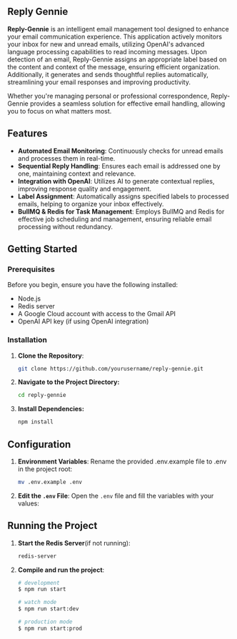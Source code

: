 ## Reply Gennie

**Reply-Gennie** is an intelligent email management tool designed to enhance your email communication experience. This application actively monitors your inbox for new and unread emails, utilizing OpenAI's advanced language processing capabilities to read incoming messages. Upon detection of an email, Reply-Gennie assigns an appropriate label based on the content and context of the message, ensuring efficient organization. Additionally, it generates and sends thoughtful replies automatically, streamlining your email responses and improving productivity.

Whether you're managing personal or professional correspondence, Reply-Gennie provides a seamless solution for effective email handling, allowing you to focus on what matters most.

## Features

- **Automated Email Monitoring**: Continuously checks for unread emails and processes them in real-time.
- **Sequential Reply Handling**: Ensures each email is addressed one by one, maintaining context and relevance.
- **Integration with OpenAI**: Utilizes AI to generate contextual replies, improving response quality and engagement.
- **Label Assignment**: Automatically assigns specified labels to processed emails, helping to organize your inbox effectively.
- **BullMQ & Redis for Task Management**: Employs BullMQ and Redis for effective job scheduling and management, ensuring reliable email processing without redundancy.

## Getting Started

### Prerequisites

Before you begin, ensure you have the following installed:

- Node.js
- Redis server
- A Google Cloud account with access to the Gmail API
- OpenAI API key (if using OpenAI integration)

### Installation

1. **Clone the Repository**:

   ```bash
   git clone https://github.com/yourusername/reply-gennie.git
   ```

2. **Navigate to the Project Directory:**

    ```bash
    cd reply-gennie
    ```

3. **Install Dependencies:**

    ```bash
    npm install
    ```


## Configuration

1. **Environment Variables**: Rename the provided .env.example file to .env in the project root:

    ```bash
    mv .env.example .env
    ```

2. **Edit the `.env` File**: Open the `.env` file and fill the variables with your values:


## Running the Project

1. **Start the Redis Server**(if not running):

    ```bash
    redis-server
    ```

2. **Compile and run the project**:

    ```bash
    # development
    $ npm run start
    
    # watch mode
    $ npm run start:dev
    
    # production mode
    $ npm run start:prod
    ```
